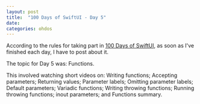 ```yaml
---
layout: post
title:  "100 Days of SwiftUI - Day 5"
date:
categories: ohdos
---
```

According to the rules for taking part in [100 Days of SwiftUI](https://www.hackingwithswift.com/100/swiftui), as soon as I've finished each day, I have to post about it.

The topic for Day 5 was: Functions.

This involved watching short videos on: Writing functions; Accepting parameters; Returning values; Parameter labels; Omitting parameter labels; Default parameters; Variadic functions; Writing throwing functions; Running throwing functions; inout parameters; and Functions summary.
